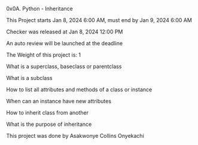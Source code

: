0x0A. Python - Inheritance

This Project starts Jan 8, 2024 6:00 AM, must end by Jan 9, 2024 6:00 AM

Checker was released at Jan 8, 2024 12:00 PM

An auto review will be launched at the deadline

The Weight of this project is: 1

What is a superclass, baseclass or parentclass

What is a subclass

How to list all attributes and methods of a class or instance

When can an instance have new attributes

How to inherit class from another

What is the purpose of inheritance

This project was done by Asakwonye Collins Onyekachi
